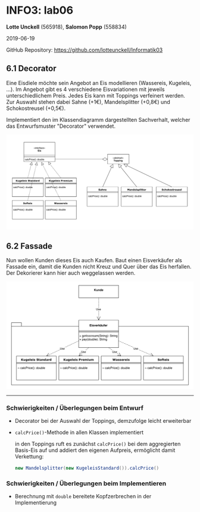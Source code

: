 # INFO3: lab06

**Lotte Unckell** (565918), **Salomon Popp** (558834)

2019-06-19

GitHub Repository: https://github.com/lotteunckell/Informatik03

## 6.1 Decorator

Eine Eisdiele möchte sein Angebot an Eis modellieren (Wassereis, Kugeleis, ...). Im Angebot gibt es 4 verschiedene Eisvariationen mit jeweils unterschiedlichem Preis. Jedes Eis kann mit Toppings verfeinert werden. Zur Auswahl stehen dabei Sahne (+1€), Mandelsplitter (+0,8€) und Schokostreusel (+0,5€).

Implementiert den im Klassendiagramm dargestellten Sachverhalt, welcher das Entwurfsmuster "Decorator" verwendet.

![Klassendiagramm_Decorator](aufgabe_dekorierer/Klassendiagramm_Decorator.png)

## 6.2 Fassade

Nun wollen Kunden dieses Eis auch Kaufen. Baut einen Eisverkäufer als Fassade ein, damit die Kunden nicht Kreuz und Quer über das Eis herfallen. Der Dekorierer kann hier auch weggelassen werden.

![Klassendiagramm_Fassade](aufgabe_fassade/Klassendiagramm_Fassade.png)

---



### Schwierigkeiten / Überlegungen beim Entwurf

- Decorator bei der Auswahl der Toppings, demzufolge leicht erweiterbar

- `calcPrice()`-Methode in allen Klassen implementiert

  in den Toppings ruft es zunächst `calcPrice()` bei dem aggregierten Basis-Eis auf und addiert den eigenen Aufpreis, ermöglicht damit Verkettung:

  ```java
  new Mandelsplitter(new KugeleisStandard()).calcPrice()
  ```

### Schwierigkeiten / Überlegungen beim Implementieren

- Berechnung mit `double` bereitete Kopfzerbrechen in der Implementierung
